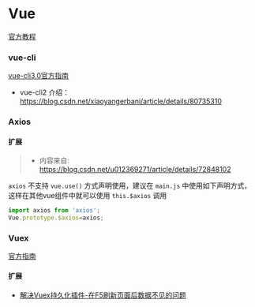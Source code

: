 # Vue

[官方教程](https://cn.vuejs.org/v2/guide/)



### vue-cli

[vue-cli3.0官方指南](https://cli.vuejs.org/guide/)

* vue-cli2 介绍： https://blog.csdn.net/xiaoyangerbani/article/details/80735310

### Axios

#### 扩展

> * 内容来自: https://blog.csdn.net/u012369271/article/details/72848102

`axios` 不支持 `vue.use()` 方式声明使用，建议在 `main.js` 中使用如下声明方式，这样在其他vue组件中就可以使用 `this.$axios` 调用

```js
import axios from 'axios';
Vue.prototype.$axios=axios;
```

### Vuex

[官方指南](https://vuex.vuejs.org/)

#### 扩展

* [解决Vuex持久化插件-在F5刷新页面后数据不见的问题](https://www.cnblogs.com/lemoncool/p/9645587.html)